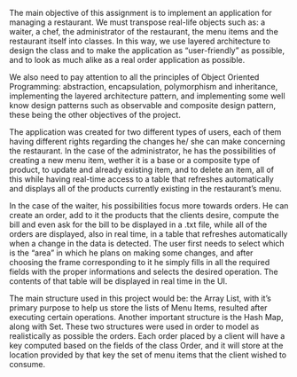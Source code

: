 The main objective of this assignment is to implement an application for managing a restaurant. We must transpose real-life objects such as: a waiter, a chef, the administrator of the restaurant, the menu items and the restaurant itself into classes. In this way, we use layered architecture to design the class and to make the application as “user-friendly” as possible, and to look as much alike as a real order application as possible.


We also need to pay attention to all the principles of Object Oriented Programming: abstraction, encapsulation, polymorphism and inheritance, implementing the layered architecture pattern, and implementing some well know design patterns such as observable and composite design pattern, these being the other objectives of the project.


The application was created for two different types of users, each of them having different rights regarding the changes he/ she can make concerning the restaurant.
In the case of the administrator, he has the possibilities of creating a new menu item, wether it is a base or a composite type of product, to update and already existing item, and to delete an item, all of this while having real-time access to a table that refreshes automatically and displays all of the products currently existing in the restaurant’s menu.


In the case of the waiter, his possibilities focus more towards orders. He can create an order, add to it the products that the clients desire, compute the bill and even ask for the bill to be displayed in a .txt file, while all of the orders are displayed, also in real time, in a table that refreshes automatically when a change in the data is detected.
The user first needs to select which is the “area” in which he plans on making some changes, and after choosing the frame corresponding to it he simply fills in all the required fields with the proper informations and selects the desired operation. The contents of that table will be displayed in real time in the UI.


The main structure used in this project would be: the Array List, with it’s primary purpose  to help us store the lists of Menu Items, resulted after executing certain operations.
Another important structure is the Hash Map, along with Set. These two structures were used in order to model as realistically as possible the orders. Each order placed by a client will have a key computed based on the fields of the class Order, and it will store at the location provided by that key the set of menu items that the client wished to consume.

